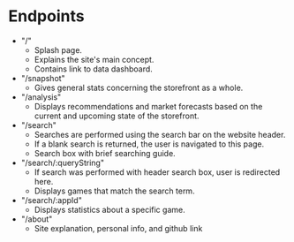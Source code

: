 # Endpoints

- "/"
  - Splash page.
  - Explains the site's main concept.
  - Contains link to data dashboard.
- "/snapshot"
  - Gives general stats concerning the storefront as a whole.
- "/analysis"
  - Displays recommendations and market forecasts based on the current and upcoming state of the storefront.
- "/search"
  - Searches are performed using the search bar on the website header.
  - If a blank search is returned, the user is navigated to this page.
  - Search box with brief searching guide.
- "/search/:queryString"
  - If search was performed with header search box, user is redirected here.
  - Displays games that match the search term.
- "/search/:appId"
  - Displays statistics about a specific game.
- "/about"
  - Site explanation, personal info, and github link

<!-- # Endpoints v1

- "/"
  - Home page.
  - Displays general marketplace statistics.
- "/search"
  - Search landing page.
  - Displays games matching search.
- "/search/:appId"
  - Displays statistics about specific game.
- "/analysis"
  - Displays recommendations and market forecasts based on the current and upcoming state of the storefront. -->

<!-- - "/ccu"
  - Gives stats related to the number of concurent users playing games.
- "/genres"
  - Gives stats specific to game genres.
- "/tags"
  - Gives stats related to user-generated tags.
- "/upcoming"
  - Gives stats related to upcoming titles.
- "/popular"
  - Gives stats related to popular games.
- "/developers"
  - Gives stats related to developers.
- "/publishers"
  - Gives stats related to publishers. -->
